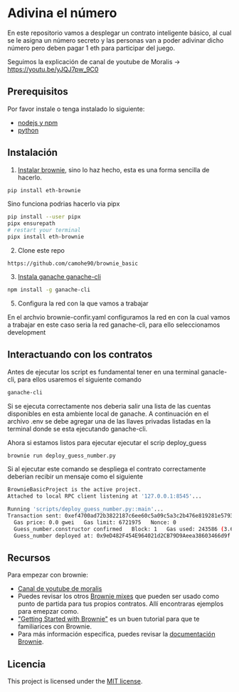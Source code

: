 # Adivina el número

En este repositorio vamos a desplegar un contrato inteligente básico, al cual se le asigna un número secreto y las personas van a poder adivinar dicho número pero deben pagar 1 eth para participar del juego.

Seguimos la explicación de canal de youtube de Moralis -> https://youtu.be/yJQJ7pw_9C0

## Prerequisitos

Por favor instale o tenga instalado lo siguiente:

- [nodejs y npm](https://nodejs.org/en/download/)
- [python](https://www.python.org/downloads/)

## Instalación

1. [Instalar brownie](https://eth-brownie.readthedocs.io/en/stable/install.html), sino lo haz hecho, esta es una forma sencilla de hacerlo.


```bash
pip install eth-brownie
```
Sino funciona podrias hacerlo via pipx
```bash
pip install --user pipx
pipx ensurepath
# restart your terminal
pipx install eth-brownie
```

2. Clone este repo 
```
https://github.com/camohe90/brownie_basic
```

3. [Instala ganache ganache-cli](https://www.npmjs.com/package/ganache-cli)

```bash
npm install -g ganache-cli
```


5. Configura la red con la que vamos a trabajar


En el archvio brownie-confir.yaml configuramos la red en con la cual vamos a trabajar en este caso seria la red ganache-cli, para ello seleccionamos development  

## Interactuando con los contratos

Antes de ejecutar los script es fundamental tener en una terminal ganacle-cli, para ellos usaremos el siguiente comando

```bash
ganache-cli
```

Si se ejecuta correctamente nos deberia salir una lista de las cuentas disponibles en esta ambiente local de ganache. A continuación en el archivo .env se debe agregar una de las llaves privadas listadas en la terminal donde se esta ejecutando ganache-cli.

Ahora si estamos listos para ejecutar ejecutar el scrip deploy_guess

```bash
brownie run deploy_guess_number.py
```

Si al ejecutar este comando se despliega el contrato correctamente deberian recibir un mensaje como el siguiente

```bash
BrownieBasicProject is the active project.
Attached to local RPC client listening at '127.0.0.1:8545'...

Running 'scripts/deploy_guess_number.py::main'...
Transaction sent: 0xef4700ad72b3822187c6ee60c5a09c5a3c2b476e819281e5793b105f7ce643e7
  Gas price: 0.0 gwei   Gas limit: 6721975   Nonce: 0
  Guess_number.constructor confirmed   Block: 1   Gas used: 243586 (3.62%)
  Guess_number deployed at: 0x9eD482F454E964021d2CB79D9Aeea38603466d9f
```


## Recursos

Para empezar con brownie:

* [Canal de youtube de moralis ](https://youtu.be/yJQJ7pw_9C0)
* Puedes revisar los otros [Brownie mixes](https://github.com/brownie-mix/) que pueden ser usado como punto de partida para tus propios contratos. Allí encontraras ejemplos para emepzar como.
* ["Getting Started with Brownie"](https://medium.com/@iamdefinitelyahuman/getting-started-with-brownie-part-1-9b2181f4cb99) es un buen tutorial para que te familiarices con Brownie.
* Para más información especifica, puedes revisar la [documentación Brownie](https://eth-brownie.readthedocs.io/en/stable/).

## Licencia

This project is licensed under the [MIT license](LICENSE).


